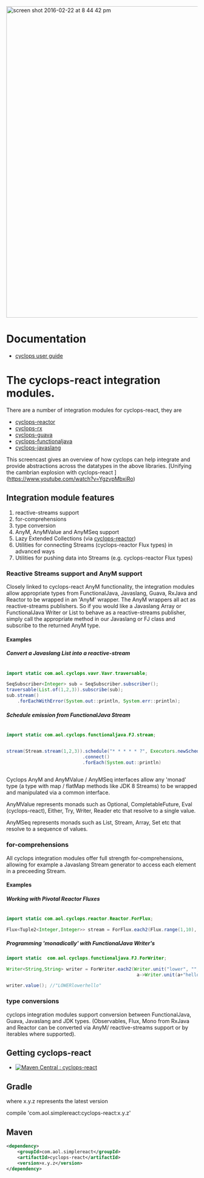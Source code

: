 <img width="820" alt="screen shot 2016-02-22 at 8 44 42 pm" src="https://cloud.githubusercontent.com/assets/9964792/13232030/306b0d50-d9a5-11e5-9706-d44d7731790d.png">

# Documentation

* [cyclops user guide](https://github.com/aol/cyclops-react/wiki)

# The cyclops-react integration modules.

There are a number of integration modules for cyclops-react, they are

* [cyclops-reactor](https://github.com/aol/cyclops/tree/master/cyclops-reactor)
* [cyclops-rx](https://github.com/aol/cyclops/tree/master/cyclops-rx)
* [cyclops-guava](https://github.com/aol/cyclops/tree/master/cyclops-guava)
* [cyclops-functionaljava](https://github.com/aol/cyclops/tree/master/cyclops-functionaljava)
* [cyclops-javaslang](https://github.com/aol/cyclops/tree/master/cyclops-javaslang)

This screencast gives an overview of how cyclops can help integrate and provide abstractions across the datatypes in the above libraries. [Unifying the cambrian explosion with cyclops-react ] (https://www.youtube.com/watch?v=YgzvpMbxiRo)

## Integration module features

1. reactive-streams support
2. for-comprehensions
3. type conversion 
4. AnyM, AnyMValue and AnyMSeq support
5. Lazy Extended Collections (via [cyclops-reactor](https://github.com/aol/cyclops/tree/master/cyclops-reactor))
6. Utilities for connecting Streams (cyclops-reactor Flux types) in advanced ways
7. Utilities for pushing data into Streams (e.g. cyclops-reactor Flux types)

### Reactive Streams support and AnyM support

Closely linked to cyclops-react AnyM functionality, the integration modules allow appropriate types from FunctionalJava, Javaslang, Guava, RxJava and Reactor to be wrapped in an 'AnyM' wrapper. The AnyM wrappers all act as reactive-streams publishers. So if you would like a Javaslang Array or FunctionalJava Writer or List to behave as a reactive-streams publisher, simply call the appropriate method in our Javaslang or FJ class and subscribe to the returned AnyM type.

#### Examples 

##### Convert a Javaslang List into a reactive-stream

```java

import static com.aol.cyclops.vavr.Vavr.traversable;

SeqSubscriber<Integer> sub = SeqSubscriber.subscriber();
traversable(List.of(1,2,3)).subscribe(sub);
sub.stream()
    .forEachWithError(System.out::println, System.err::println);
```

##### Schedule emission from  FunctionalJava Stream

```java

import static com.aol.cyclops.functionaljava.FJ.stream;


stream(Stream.stream(1,2,3)).schedule("* * * * * ?", Executors.newScheduledThreadPool(1))
							.connect()
							.forEach(System.out::println)
									
```

Cyclops AnyM and AnyMValue / AnyMSeq interfaces allow any 'monad' type (a type with map / flatMap methods like JDK 8 Streams) to be wrapped and manipulated via a common interface. 

AnyMValue represents monads such as Optional, CompletableFuture, Eval (cyclops-react), Either, Try, Writer, Reader etc that resolve to a single value.

AnyMSeq represents monads such as List, Stream, Array, Set etc that resolve to a sequence of values. 

### for-comprehensions

All cyclops integration modules offer full strength for-comprehensions, allowing for example a Javaslang Stream generator to access each element in a preceeding Stream.

#### Examples 

##### Working with Pivotal Reactor Fluxes

```java

import static com.aol.cyclops.reactor.Reactor.ForFlux;

Flux<Tuple2<Integer,Integer>> stream = ForFlux.each2(Flux.range(1,10), i->Flux.range(i, 10), Tuple::tuple);


```

##### Programming 'monadically' with FunctionalJava Writer's
```java
import static  com.aol.cyclops.functionaljava.FJ.ForWriter;

Writer<String,String> writer = ForWriter.each2(Writer.unit("lower", "", Monoid.stringMonoid),
												a->Writer.unit(a+"hello",Monoid.stringMonoid),(a,b)->a.toUpperCase() + b);

writer.value(); //"LOWERlowerhello"												
```

### type conversions

cyclops integration modules support conversion between FunctionalJava, Guava, Javaslang and JDK types. (Observables, Flux, Mono from RxJava and Reactor can be converted via AnyM/ reactive-streams support or by iterables where supported).

## Getting cyclops-react

* [![Maven Central : cyclops-react](https://maven-badges.herokuapp.com/maven-central/com.aol.simplereact/cyclops-react/badge.svg)](https://maven-badges.herokuapp.com/maven-central/com.aol.simple-react/cyclops-react)

## Gradle

where x.y.z represents the latest version

compile 'com.aol.simplereact:cyclops-react:x.y.z'

## Maven

```xml
<dependency>
    <groupId>com.aol.simplereact</groupId>
    <artifactId>cyclops-react</artifactId>
    <version>x.y.z</version>
</dependency>
```

